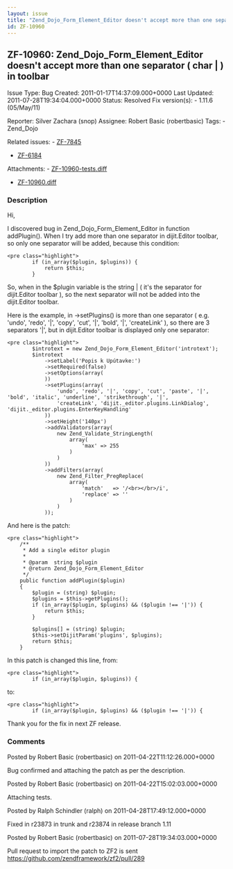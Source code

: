 ```yaml
---
layout: issue
title: "Zend_Dojo_Form_Element_Editor doesn't accept more than one separator ( char | ) in toolbar"
id: ZF-10960
---
```


ZF-10960: Zend\_Dojo\_Form\_Element\_Editor doesn't accept more than one separator ( char | ) in toolbar
--------------------------------------------------------------------------------------------------------

 Issue Type: Bug Created: 2011-01-17T14:37:09.000+0000 Last Updated: 2011-07-28T19:34:04.000+0000 Status: Resolved Fix version(s): - 1.11.6 (05/May/11)
 
 Reporter:  Silver Zachara (snop)  Assignee:  Robert Basic (robertbasic)  Tags: - Zend\_Dojo
 
 Related issues: - [ZF-7845](/issues/browse/ZF-7845)
- [ZF-6184](/issues/browse/ZF-6184)
 
 Attachments: - [ZF-10960-tests.diff](/issues/secure/attachment/13846/ZF-10960-tests.diff)
- [ZF-10960.diff](/issues/secure/attachment/13842/ZF-10960.diff)
 
### Description

Hi,

I discovered bug in Zend\_Dojo\_Form\_Element\_Editor in function addPlugin(). When I try add more than one separator in dijit.Editor toolbar, so only one separator will be added, because this condition:

 
    <pre class="highlight">
            if (in_array($plugin, $plugins)) {
                return $this;
            }


So, when in the $plugin variable is the string | ( it's the separator for dijit.Editor toolbar ), so the next separator will not be added into the dijit.Editor toolbar.

Here is the example, in ->setPlugins() is more than one separator ( e.g. 'undo', 'redo', '|', 'copy', 'cut', '|', 'bold', '|', 'createLink' ), so there are 3 separators '|', but in dijit.Editor toolbar is displayed only one separator:

 
    <pre class="highlight">
            $introtext = new Zend_Dojo_Form_Element_Editor('introtext');
            $introtext
                ->setLabel('Popis k Upútavke:')
                ->setRequired(false)
                ->setOptions(array(
                ))
                ->setPlugins(array(
                    'undo', 'redo', '|', 'copy', 'cut', 'paste', '|', 'bold', 'italic', 'underline', 'strikethrough', '|',
                    'createLink', 'dijit._editor.plugins.LinkDialog', 'dijit._editor.plugins.EnterKeyHandling'
                ))
                ->setHeight('140px')
                ->addValidators(array(
                    new Zend_Validate_StringLength(
                        array(
                            'max' => 255
                        )
                    )
                ))
                ->addFilters(array(
                    new Zend_Filter_PregReplace(
                        array(
                            'match'   => '/<br></br>/i',
                            'replace' => ''
                        )
                    )
                ));


And here is the patch:

 
    <pre class="highlight">
        /**
         * Add a single editor plugin
         *
         * @param  string $plugin
         * @return Zend_Dojo_Form_Element_Editor
         */
        public function addPlugin($plugin)
        {
            $plugin = (string) $plugin;
            $plugins = $this->getPlugins();
            if (in_array($plugin, $plugins) && ($plugin !== '|')) {
                return $this;
            }
    
            $plugins[] = (string) $plugin;
            $this->setDijitParam('plugins', $plugins);
            return $this;
        }


In this patch is changed this line, from:

 
    <pre class="highlight">
            if (in_array($plugin, $plugins)) {


to:

 
    <pre class="highlight">
            if (in_array($plugin, $plugins) && ($plugin !== '|')) {


Thank you for the fix in next ZF release.

 

 

### Comments

Posted by Robert Basic (robertbasic) on 2011-04-22T11:12:26.000+0000

Bug confirmed and attaching the patch as per the description.

 

 

Posted by Robert Basic (robertbasic) on 2011-04-22T15:02:03.000+0000

Attaching tests.

 

 

Posted by Ralph Schindler (ralph) on 2011-04-28T17:49:12.000+0000

Fixed in r23873 in trunk and r23874 in release branch 1.11

 

 

Posted by Robert Basic (robertbasic) on 2011-07-28T19:34:03.000+0000

Pull request to import the patch to ZF2 is sent <https://github.com/zendframework/zf2/pull/289>

 

 